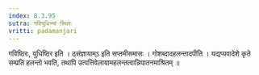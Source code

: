 ```yaml
---
index: 8.3.95
sutra: गवियुधिभ्यां स्थिरः
vritti: padamanjari
---
```


 गविष्ठिरः, युधिष्ठिर इति । ठ्संज्ञायाम्ऽ इति सप्तमीसमासः । गोशब्दादहलन्तादपीति । यद्यप्यवादेशे कृते सम्प्रति हलन्तो भवति, तथापि उत्पत्तिवेलायामहलन्तत्वान्निपातनमाश्रितम् ॥